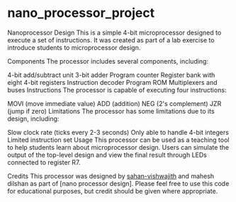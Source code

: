 # nano_processor_project
Nanoprocessor Design
This is a simple 4-bit microprocessor designed to execute a set of instructions. It was created as part of a lab exercise to introduce students to microprocessor design.

Components
The processor includes several components, including:

4-bit add/subtract unit
3-bit adder
Program counter
Register bank with eight 4-bit registers
Instruction decoder
Program ROM
Multiplexers and buses
Instructions
The processor is capable of executing four instructions:

MOVI (move immediate value)
ADD (addition)
NEG (2's complement)
JZR (jump if zero)
Limitations
The processor has some limitations due to its design, including:

Slow clock rate (ticks every 2-3 seconds)
Only able to handle 4-bit integers
Limited instruction set
Usage
This processor can be used as a teaching tool to help students learn about microprocessor design. Users can simulate the output of the top-level design and view the final result through LEDs connected to register R7.

Credits
This processor was designed by [sahan-vishwajith](https://github.com/sahan-vishwajith) and mahesh dilshan as part of [nano processor design]. Please feel free to use this code for educational purposes, but credit should be given where appropriate.
